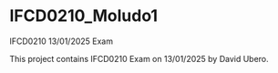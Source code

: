 # IFCD0210_Moludo1

IFCD0210 13/01/2025 Exam

This project contains IFCD0210 Exam on 13/01/2025 by David Ubero.
